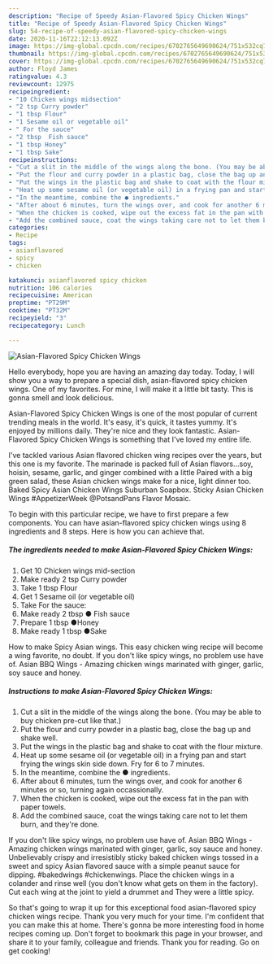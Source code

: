 ```yaml
---
description: "Recipe of Speedy Asian-Flavored Spicy Chicken Wings"
title: "Recipe of Speedy Asian-Flavored Spicy Chicken Wings"
slug: 54-recipe-of-speedy-asian-flavored-spicy-chicken-wings
date: 2020-11-16T22:12:13.092Z
image: https://img-global.cpcdn.com/recipes/6702765649690624/751x532cq70/asian-flavored-spicy-chicken-wings-recipe-main-photo.jpg
thumbnail: https://img-global.cpcdn.com/recipes/6702765649690624/751x532cq70/asian-flavored-spicy-chicken-wings-recipe-main-photo.jpg
cover: https://img-global.cpcdn.com/recipes/6702765649690624/751x532cq70/asian-flavored-spicy-chicken-wings-recipe-main-photo.jpg
author: Floyd James
ratingvalue: 4.3
reviewcount: 12975
recipeingredient:
- "10 Chicken wings midsection"
- "2 tsp Curry powder"
- "1 tbsp Flour"
- "1 Sesame oil or vegetable oil"
- " For the sauce"
- "2 tbsp  Fish sauce"
- "1 tbsp Honey"
- "1 tbsp Sake"
recipeinstructions:
- "Cut a slit in the middle of the wings along the bone. (You may be able to buy chicken pre-cut like that.)"
- "Put the flour and curry powder in a plastic bag, close the bag up and shake well."
- "Put the wings in the plastic bag and shake to coat with the flour mixture."
- "Heat up some sesame oil (or vegetable oil) in a frying pan and start frying the wings skin side down. Fry for 6 to 7 minutes."
- "In the meantime, combine the ● ingredients."
- "After about 6 minutes, turn the wings over, and cook for another 6 minutes or so, turning again occassionally."
- "When the chicken is cooked, wipe out the excess fat in the pan with paper towels."
- "Add the combined sauce, coat the wings taking care not to let them burn, and they&#39;re done."
categories:
- Recipe
tags:
- asianflavored
- spicy
- chicken

katakunci: asianflavored spicy chicken 
nutrition: 106 calories
recipecuisine: American
preptime: "PT29M"
cooktime: "PT32M"
recipeyield: "3"
recipecategory: Lunch

---
```



![Asian-Flavored Spicy Chicken Wings](https://img-global.cpcdn.com/recipes/6702765649690624/751x532cq70/asian-flavored-spicy-chicken-wings-recipe-main-photo.jpg)

Hello everybody, hope you are having an amazing day today. Today, I will show you a way to prepare a special dish, asian-flavored spicy chicken wings. One of my favorites. For mine, I will make it a little bit tasty. This is gonna smell and look delicious.

Asian-Flavored Spicy Chicken Wings is one of the most popular of current trending meals in the world. It's easy, it's quick, it tastes yummy. It's enjoyed by millions daily. They're nice and they look fantastic. Asian-Flavored Spicy Chicken Wings is something that I've loved my entire life.

I&#39;ve tackled various Asian flavored chicken wing recipes over the years, but this one is my favorite. The marinade is packed full of Asian flavors…soy, hoisin, sesame, garlic, and ginger combined with a little Paired with a big green salad, these Asian chicken wings make for a nice, light dinner too. Baked Spicy Asian Chicken Wings Suburban Soapbox. Sticky Asian Chicken Wings #AppetizerWeek @PotsandPans Flavor Mosaic.


To begin with this particular recipe, we have to first prepare a few components. You can have asian-flavored spicy chicken wings using 8 ingredients and 8 steps. Here is how you can achieve that.

<!--inarticleads1-->

##### The ingredients needed to make Asian-Flavored Spicy Chicken Wings:

1. Get 10 Chicken wings mid-section
1. Make ready 2 tsp Curry powder
1. Take 1 tbsp Flour
1. Get 1 Sesame oil (or vegetable oil)
1. Take  For the sauce:
1. Make ready 2 tbsp ● Fish sauce
1. Prepare 1 tbsp ●Honey
1. Make ready 1 tbsp ●Sake


How to make Spicy Asian wings. This easy chicken wing recipe will become a wing favorite, no doubt. If you don&#39;t like spicy wings, no problem use have of. Asian BBQ Wings - Amazing chicken wings marinated with ginger, garlic, soy sauce and honey. 

<!--inarticleads2-->

##### Instructions to make Asian-Flavored Spicy Chicken Wings:

1. Cut a slit in the middle of the wings along the bone. (You may be able to buy chicken pre-cut like that.)
1. Put the flour and curry powder in a plastic bag, close the bag up and shake well.
1. Put the wings in the plastic bag and shake to coat with the flour mixture.
1. Heat up some sesame oil (or vegetable oil) in a frying pan and start frying the wings skin side down. Fry for 6 to 7 minutes.
1. In the meantime, combine the ● ingredients.
1. After about 6 minutes, turn the wings over, and cook for another 6 minutes or so, turning again occassionally.
1. When the chicken is cooked, wipe out the excess fat in the pan with paper towels.
1. Add the combined sauce, coat the wings taking care not to let them burn, and they&#39;re done.


If you don&#39;t like spicy wings, no problem use have of. Asian BBQ Wings - Amazing chicken wings marinated with ginger, garlic, soy sauce and honey. Unbelievably crispy and irresistibly sticky baked chicken wings tossed in a sweet and spicy Asian flavored sauce with a simple peanut sauce for dipping. #bakedwings #chickenwings. Place the chicken wings in a colander and rinse well (you don&#39;t know what gets on them in the factory). Cut each wing at the joint to yield a drummet and They were a little spicy. 

So that's going to wrap it up for this exceptional food asian-flavored spicy chicken wings recipe. Thank you very much for your time. I'm confident that you can make this at home. There's gonna be more interesting food in home recipes coming up. Don't forget to bookmark this page in your browser, and share it to your family, colleague and friends. Thank you for reading. Go on get cooking!
